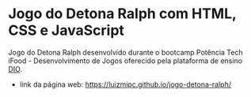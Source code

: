 # Jogo do Detona Ralph com HTML, CSS e JavaScript
 Jogo do Detona Ralph desenvolvido durante o bootcamp Potência Tech iFood - Desenvolvimento de Jogos oferecido pela plataforma de ensino [DIO](https://www.dio.me/en).
 * link da página web: https://luizmipc.github.io/jogo-detona-ralph/

